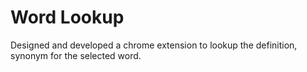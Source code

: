 # Word Lookup
Designed and developed a chrome extension to lookup the definition, synonym for the selected word.
